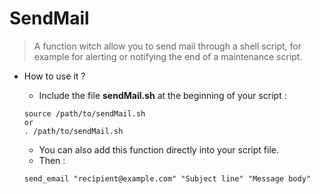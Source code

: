 # SendMail

> A function witch allow you to send mail through a shell script, for example for alerting or notifying the end of a maintenance script.

* How to use it ?
    * Include the file **sendMail.sh** at the beginning of your script :

    ```
    source /path/to/sendMail.sh
    or
    . /path/to/sendMail.sh
    ```
    * You can also add this function directly into your script file.
    * Then :
    ```
    send_email "recipient@example.com" "Subject line" "Message body"
    ```